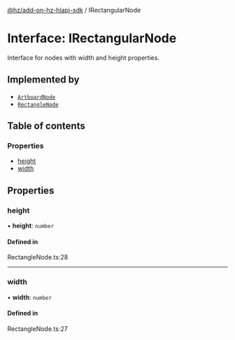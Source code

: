 [@hz/add-on-hz-hlapi-sdk](../overview.md) / IRectangularNode

# Interface: IRectangularNode

Interface for nodes with width and height properties.

## Implemented by

- [`ArtboardNode`](../classes/ArtboardNode.md)
- [`RectangleNode`](../classes/RectangleNode.md)

## Table of contents

### Properties

- [height](IRectangularNode.md#height)
- [width](IRectangularNode.md#width)

## Properties

### <a id="height" name="height"></a> height

• **height**: `number`

#### Defined in

RectangleNode.ts:28

___

### <a id="width" name="width"></a> width

• **width**: `number`

#### Defined in

RectangleNode.ts:27
